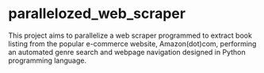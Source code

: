 # parallelozed_web_scraper
 This project aims to parallelize a web scraper programmed to extract book listing from the popular e-commerce website, Amazon(dot)com, performing an automated genre search and webpage navigation designed in Python programming language.
